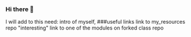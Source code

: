 ### Hi there 👋
I will add to this
need: intro of myself, 
###useful links
link to my_resources repo
"interesting" link to one of the modules on forked class repo


